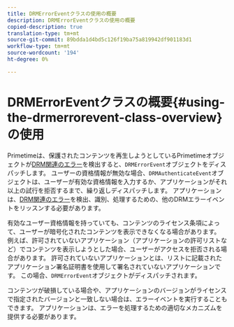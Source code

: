 ```yaml
---
title: DRMErrorEventクラスの使用の概要
description: DRMErrorEventクラスの使用の概要
copied-description: true
translation-type: tm+mt
source-git-commit: 89bdda1d4bd5c126f19ba75a819942df901183d1
workflow-type: tm+mt
source-wordcount: '194'
ht-degree: 0%

---
```



# DRMErrorEventクラスの概要{#using-the-drmerrorevent-class-overview}の使用

Primetimeは、保護されたコンテンツを再生しようとしているPrimetimeオブジェクトが[DRM関連のエラー](https://help.adobe.com/en_US/primetime/drm/index.html#reference-DRM_Client_Error_Messages)を検出すると、`DRMErrorEvent`オブジェクトをディスパッチします。 ユーザーの資格情報が無効な場合、`DRMAuthenticateEvent`オブジェクトは、ユーザーが有効な資格情報を入力するか、アプリケーションがそれ以上の試行を拒否するまで、繰り返しディスパッチします。 アプリケーションは、[DRM関連のエラー](https://help.adobe.com/en_US/primetime/drm/index.html#reference-DRM_Client_Error_Messages)を検出、識別、処理するための、他のDRMエラーイベントをリッスンする必要があります。

有効なユーザー資格情報を持っていても、コンテンツのライセンス条項によって、ユーザーが暗号化されたコンテンツを表示できなくなる場合があります。 例えば、許可されていないアプリケーション（アプリケーションの許可リストなど）でコンテンツを表示しようとした場合、ユーザーがアクセスを拒否される場合があります。 許可されていないアプリケーションとは、リストに記載されたアプリケーション署名証明書を使用して署名されていないアプリケーションです。 この場合、`DRMErrorEvent`オブジェクトがディスパッチされます。

コンテンツが破損している場合や、アプリケーションのバージョンがライセンスで指定されたバージョンと一致しない場合は、エラーイベントを実行することもできます。 アプリケーションは、エラーを処理するための適切なメカニズムを提供する必要があります。
